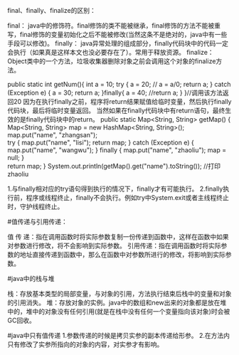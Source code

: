 final、finally、finalize的区别：

final： java中的修饰符。final修饰的类不能被继承，final修饰的方法不能被重写，final修饰的变量初始化之后不能被修改(当然这条不是绝对的，java中有一些手段可以修改)。
finally： java异常处理的组成部分，finally代码块中的代码一定会执行（如果真是这样本文也没必要存在了）。常用于释放资源。
finalize：Object类中的一个方法，垃圾收集器删除对象之前会调用这个对象的finalize方法。

public static int getNum(){
        int a = 10;
        try {
            a = 20;
            // a = a/0;
            return a;
        } catch (Exception e) {
            a = 30;
            return a;
        }finally{
            a = 40;
            //return a;
        }
    }//调用该方法返回20
因为在执行finally之前，程序将return结果赋值给临时变量，然后执行finally代码块，最后将临时变量返回。
当然如果在finally代码块中有return语句，最终生效的是finally代码块中的return。
public static Map<String, String> getMap() {
        Map<String, String> map = new HashMap<String, String>();
        map.put("name", "zhangsan");     
        try {
            map.put("name", "lisi");
            return map;
        }
        catch (Exception e) {
            map.put("name", "wangwu");
        }
        finally {
            map.put("name", "zhaoliu");
            map = null;
        }         
        return map;
    }
 System.out.println(getMap().get("name").toString());
 //打印zhaoliu    
 
 
 1.与finally相对应的try语句得到执行的情况下，finally才有可能执行。
 2.finally执行前，程序或线程终止，finally不会执行。例如try中System.exit或者主线程终止时，守护线程终止。
 
 
 #值传递与引用传递：

 值 传 递：指在调用函数时将实际参数复制一份传递到函数中，这样在函数中如果对参数进行修改，将不会影响到实际参数。
 引用传递：指在调用函数时将实际参数的地址直接传递到函数中，那么在函数中对参数所进行的修改，将影响到实际参数。
 
 #java中的栈与堆
 
 栈：存放基本类型的局部变量，与对象的引用，方法执行结束后栈中的变量和对象的引用消失。
 堆：存放对象的实例。java中的数组和new出来的对象都是放在堆中的，堆中的对象没有任何引用(就是在栈中没有任何一个变量指向该对象)时会被GC回收。
 
 #java中只有值传递
 1.参数传递的时候是拷贝实参的副本传递给形参。
 2.在方法内只有修改了实参所指向的对象的内容，对实参才有影响。

 
